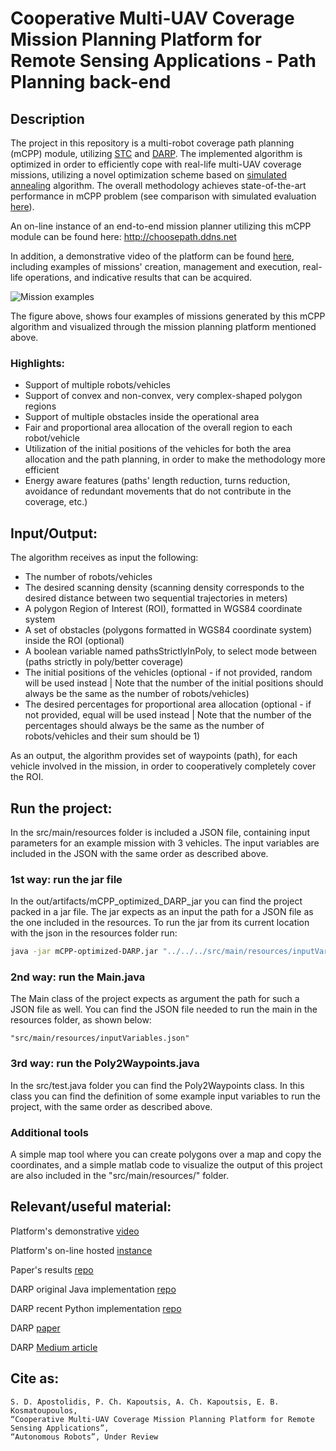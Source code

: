 # Cooperative Multi-UAV Coverage Mission Planning Platform for Remote Sensing Applications - Path Planning back-end

## Description
The project in this repository is a multi-robot coverage path planning (mCPP) module, utilizing [STC](https://link.springer.com/article/10.1023/A:1016610507833) 
and [DARP](https://github.com/athakapo/DARP).
The implemented algorithm is optimized in order to efficiently cope with real-life multi-UAV coverage missions, utilizing a novel 
optimization scheme based on [simulated annealing](https://www.researchgate.net/publication/6026283_Optimization_by_Simulated_Annealing) algorithm.
The overall methodology achieves state-of-the-art performance in mCPP problem (see comparison with simulated evaluation [here](https://github.com/savvas-ap/cpp-simulated-evaluations)).

An on-line instance of an end-to-end mission planner utilizing this mCPP module can be found here: http://choosepath.ddns.net

In addition, a demonstrative video of the platform can be found [here](https://www.youtube.com/watch?v=JQrqt1dS4A8), including examples of missions'
creation, management and execution, real-life operations, and indicative results that can be acquired.

![Mission examples](cover.png)

The figure above, shows four examples of missions generated by this mCPP algorithm and visualized through the mission
planning platform mentioned above.

### Highlights:
- Support of multiple robots/vehicles
- Support of convex and non-convex, very complex-shaped polygon regions
- Support of multiple obstacles inside the operational area
- Fair and proportional area allocation of the overall region to each robot/vehicle
- Utilization of the initial positions of the vehicles for both the area allocation and the path planning, in order to make
the methodology more efficient
- Energy aware features (paths' length reduction, turns reduction, avoidance of redundant movements that do not contribute in the coverage, etc.)


## Input/Output:
The algorithm receives as input the following:
- The number of robots/vehicles
- The desired scanning density (scanning density corresponds to the desired distance between two sequential trajectories in meters)
- A polygon Region of Interest (ROI), formatted in WGS84 coordinate system
- A set of obstacles (polygons formatted in WGS84 coordinate system) inside the ROI (optional)
- A boolean variable named pathsStrictlyInPoly, to select mode between (paths strictly in poly/better coverage)
- The initial positions of the vehicles (optional - if not provided, random will be used instead | Note that the number 
  of the initial positions should always be the same as the number of robots/vehicles)
- The desired percentages for proportional area allocation (optional - if not provided, equal will be used instead | Note
  that the number of the percentages should always be the same as the number of robots/vehicles and their sum should be 1)

As an output, the algorithm provides set of waypoints (path), for each vehicle involved in the mission, in order
to cooperatively completely cover the ROI.

## Run the project:
In the src/main/resources folder is included a JSON file, containing input parameters for an example mission with 3 vehicles.
The input variables are included in the JSON with the same order as described above.

### 1st way: run the jar file


In the out/artifacts/mCPP_optimized_DARP_jar you can find the project packed in a jar file. The jar expects as an input the path
for a JSON file as the one included in the resources. To run the jar from its current location with the json in the resources folder
run:

```bash
java -jar mCPP-optimized-DARP.jar "../../../src/main/resources/inputVariables.json"
```

### 2nd way: run the Main.java

The Main class of the project expects as argument the path for such a JSON file as well. You can find the JSON file needed to run the main
in the resources folder, as shown below:

```
"src/main/resources/inputVariables.json"
```

### 3rd way: run the Poly2Waypoints.java
In the src/test.java folder you can find the Poly2Waypoints class. In this class you can find the definition of some example
input variables to run the project, with the same order as described above.

### Additional tools
A simple map tool where you can create polygons over a map and copy the coordinates, and a simple matlab code to visualize
the output of this project are also included in the "src/main/resources/" folder.

## Relevant/useful material:
Platform's demonstrative [video](https://www.youtube.com/watch?v=JQrqt1dS4A8)

Platform's on-line hosted [instance](http://choosepath.ddns.net:9001/)

Paper's results [repo](https://github.com/savvas-ap/cpp-simulated-evaluations)

DARP original Java implementation [repo](https://github.com/athakapo/DARP)

DARP recent Python implementation [repo](https://github.com/alice-st/DARP)

DARP [paper](https://kapoutsis.info/wp-content/uploads/2017/02/j3.pdf)

DARP [Medium article](https://medium.com/@athanasios.kapoutsis/darp-divide-areas-algorithm-for-optimal-multi-robot-coverage-path-planning-2fed77b990a3)

## Cite as:

```
S. D. Apostolidis, P. Ch. Kapoutsis, A. Ch. Kapoutsis, E. B. Kosmatoupoulos,
“Cooperative Multi-UAV Coverage Mission Planning Platform for Remote Sensing Applications”,
“Autonomous Robots”, Under Review
```


